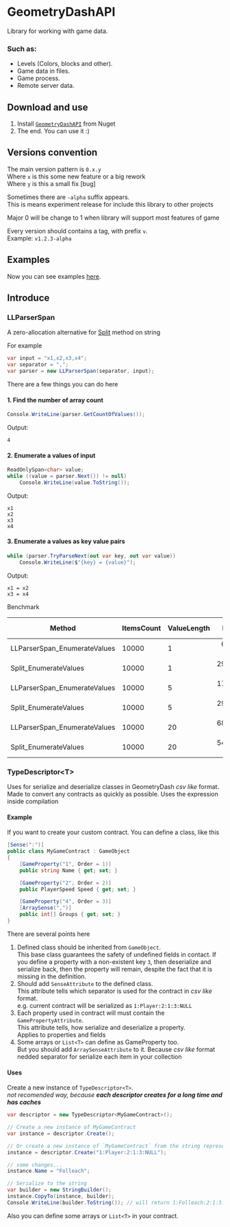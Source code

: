 # GeometryDashAPI
Library for working with game data.


### Such as:
- Levels (Colors, blocks and other).
- Game data in files.
- Game process.
- Remote server data.

## Download and use 
1. Install [`GeometryDashAPI`](https://www.nuget.org/packages/GeometryDashAPI/) from Nuget
2. The end. You can use it :)

## Versions convention

The main version pattern is `0.x.y`  
Where `x` is this some new feature or a big rework  
Where `y` is this a small fix [bug]  

Sometimes there are `-alpha` suffix appears.  
This is means experiment release for include this library to other projects

Major 0 will be change to 1 when library will support most features of game

Every version should contains a tag, with prefix `v`.  
Example: `v1.2.3-alpha`

## Examples
Now you can see examples [here](https://github.com/Folleach/GeometryDashAPI/tree/master/Examples).


## Introduce

### LLParserSpan
A zero-allocation alternative for [Split](https://learn.microsoft.com/ru-ru/dotnet/api/system.string.split?view=net-8.0) method on string

For example
```cs
var input = "x1,x2,x3,x4";
var separator = ",";
var parser = new LLParserSpan(separator, input);
```

There are a few things you can do here
#### 1. Find the number of array count
```csharp
Console.WriteLine(parser.GetCountOfValues());
```
Output:
```
4
```

#### 2. Enumerate a values of input
```csharp
ReadOnlySpan<char> value;
while ((value = parser.Next()) != null)
    Console.WriteLine(value.ToString());
```
Output:
```
x1
x2
x3
x4
```

#### 3. Enumerate a values as key value pairs
```csharp
while (parser.TryParseNext(out var key, out var value))
    Console.WriteLine($"{key} = {value}");
```
Output:
```
x1 = x2
x3 = x4
```

Benchmark

|                       Method | ItemsCount | ValueLength |      Mean |     Error |    StdDev | Code Size |   Gen0 |   Gen1 | Allocated |
|----------------------------- |----------- |------------ |----------:|----------:|----------:|----------:|-------:|-------:|----------:|
| LLParserSpan_EnumerateValues |      10000 |           1 |  63.53 us |  1.240 us |  1.967 us |     341 B |      - |      - |         - |
|        Split_EnumerateValues |      10000 |           1 | 293.70 us |  5.780 us |  8.289 us |     880 B | 3.4180 | 0.9766 |  320025 B |
| LLParserSpan_EnumerateValues |      10000 |           5 | 176.33 us |  2.805 us |  2.624 us |     341 B |      - |      - |         - |
|        Split_EnumerateValues |      10000 |           5 | 296.32 us |  5.674 us | 10.516 us |     880 B | 4.3945 | 1.9531 |  400025 B |
| LLParserSpan_EnumerateValues |      10000 |          20 | 688.86 us | 10.436 us |  9.252 us |     341 B |      - |      - |       1 B |
|        Split_EnumerateValues |      10000 |          20 | 542.46 us | 10.635 us | 18.904 us |     880 B | 7.8125 | 2.9297 |  720025 B |

### TypeDescriptor\<T\>
Uses for serialize and deserialize classes in GeometryDash _csv like_ format.  
Made to convert any contracts as quickly as possible. Uses the expression inside compilation

#### Example
If you want to create your custom contract. You can define a class, like this
```cs
[Sense(":")]
public class MyGameContract : GameObject
{
    [GameProperty("1", Order = 1)]
    public string Name { get; set; }

    [GameProperty("2", Order = 2)]
    public PlayerSpeed Speed { get; set; }

    [GameProperty("4", Order = 3)]
    [ArraySense(",")]
    public int[] Groups { get; set; }
}
```
There are several points here  
1. Defined class should be inherited from `GameObject`.  
   This base class guarantees the safety of undefined fields in contact.
   If you define a property with a non-existent key `3`, then deserialize and serialize back, then the property will remain, despite the fact that it is missing in the definition.
2. Should add `SenseAttribute` to the defined class.  
   This attribute tells which separator is used for the contract in _csv like_ format.  
   e.g. current contract will be serialized as `1:Player:2:1:3:NULL`
3. Each property used in contract will must contain the `GamePropertyAttribute`.  
   This attribute tells, how serialize and deserialize a property.  
   Applies to properties and fields
4. Some arrays or `List<T>` can define as GameProperty too.  
   But you should add `ArraySenseAttribute` to it. Because _csv like_ format nedded separator for serialize each item in your collection

#### Uses  
Create a new instance of `TypeDescriptor<T>`.  
_not recomended way, because **each descriptor creates for a long time and has caches**_
```cs
var descriptor = new TypeDescriptor<MyGameContract>();

// Create a new instance of MyGameContract
var instance = descriptor.Create();

// Or create a new instance of `MyGameContract` from the string representation (deserialize)
instance = descriptor.Create("1:Player:2:1:3:NULL");

// some changes...
instance.Name = "Folleach";

// Serialize to the string
var builder = new StringBuilder();
instance.CopyTo(instance, builder);
Console.WriteLine(builder.ToString()); // will return 1:Folleach:2:1:3:NULL
```

Also you can define some arrays or `List<T>` in your contract.
